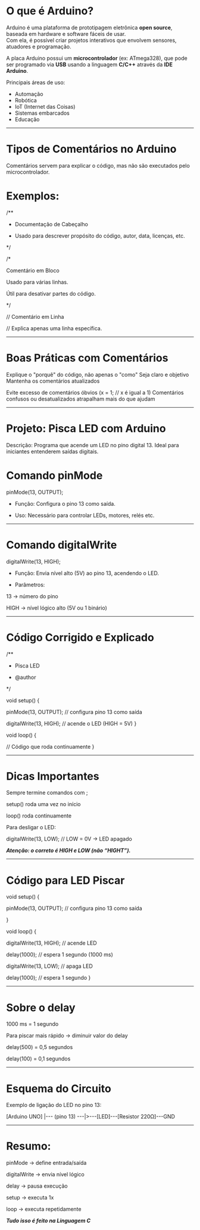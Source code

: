 # O que é Arduino?

Arduino é uma plataforma de prototipagem eletrônica **open source**, baseada em hardware e software fáceis de usar.  
Com ela, é possível criar projetos interativos que envolvem sensores, atuadores e programação.

A placa Arduino possui um **microcontrolador** (ex: ATmega328), que pode ser programado via **USB** usando a linguagem **C/C++** através da **IDE Arduino**.

Principais áreas de uso:
- Automação
- Robótica
- IoT (Internet das Coisas)
- Sistemas embarcados
- Educação

---

# Tipos de Comentários no Arduino

Comentários servem para explicar o código, mas não são executados pelo microcontrolador.  

# Exemplos:

/**

 * Documentação de Cabeçalho

 * Usado para descrever propósito do código, autor, data, licenças, etc.

 */

/* 

   Comentário em Bloco
 
   Usado para várias linhas.
 
   Útil para desativar partes do código.
   
*/

// Comentário em Linha

// Explica apenas uma linha específica.

---

# Boas Práticas com Comentários

 Explique o "porquê" do código, não apenas o "como"
 Seja claro e objetivo
 Mantenha os comentários atualizados

 Evite excesso de comentários óbvios (x = 1; // x é igual a 1)
 Comentários confusos ou desatualizados atrapalham mais do que ajudam

---

# Projeto: Pisca LED com Arduino

Descrição:
Programa que acende um LED no pino digital 13.
Ideal para iniciantes entenderem saídas digitais.

# Comando pinMode

pinMode(13, OUTPUT);

- Função: Configura o pino 13 como saída.

- Uso: Necessário para controlar LEDs, motores, relés etc.

---

# Comando digitalWrite

digitalWrite(13, HIGH);

- Função: Envia nível alto (5V) ao pino 13, acendendo o LED.

- Parâmetros:

13 → número do pino

HIGH → nível lógico alto (5V ou 1 binário)

---

# Código Corrigido e Explicado
/**

- Pisca LED

- @author
 
*/

void setup() {

  pinMode(13, OUTPUT);         // configura pino 13 como saída

  digitalWrite(13, HIGH);      // acende o LED (HIGH = 5V)
}

void loop() {

  // Código que roda continuamente
}

---

# Dicas Importantes
Sempre termine comandos com ;

setup() roda uma vez no início

loop() roda continuamente

Para desligar o LED:

digitalWrite(13, LOW); // LOW = 0V → LED apagado

***Atenção: o correto é HIGH e LOW (não “HIGHT”).***

---

# Código para LED Piscar

void setup() {

  pinMode(13, OUTPUT); // configura pino 13 como saída

}

void loop() {

  digitalWrite(13, HIGH); // acende LED

  delay(1000);            // espera 1 segundo (1000 ms)

  digitalWrite(13, LOW);  // apaga LED

  delay(1000);            // espera 1 segundo
}

---

# Sobre o delay

1000 ms = 1 segundo

Para piscar mais rápido → diminuir valor do delay

delay(500) = 0,5 segundos

delay(100) = 0,1 segundos

---

# Esquema do Circuito
Exemplo de ligação do LED no pino 13:

[Arduino UNO]
   |--- (pino 13) ---|>---[LED]---[Resistor 220Ω]---GND

---

# Resumo:

pinMode → define entrada/saída

digitalWrite → envia nível lógico

delay → pausa execução

setup → executa 1x

loop → executa repetidamente

***Tudo isso é feito na Linguagem C***
